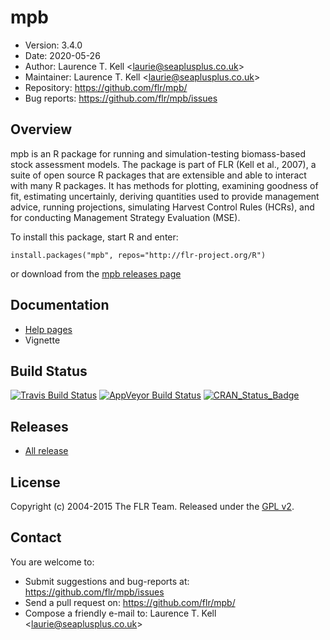 
# mpb
- Version: 3.4.0
- Date: 2020-05-26
- Author: Laurence T. Kell <<laurie@seaplusplus.co.uk>>
- Maintainer: Laurence T. Kell <<laurie@seaplusplus.co.uk>>
- Repository: <https://github.com/flr/mpb/>
- Bug reports: <https://github.com/flr/mpb/issues>

## Overview
mpb is an R package for running and simulation-testing biomass-based stock assessment models. The package is part of FLR (Kell et al., 2007), a suite of open source R packages that are extensible and able to interact with many R packages. It has methods for plotting, examining goodness of fit, estimating uncertainly, deriving quantities used to provide management advice, running projections, simulating Harvest Control Rules (HCRs), and for conducting Management Strategy Evaluation (MSE).

To install this package, start R and enter:

	install.packages("mpb", repos="http://flr-project.org/R")

or download from the [mpb releases page](https://github.com/flr/mpb/releases/latest)

## Documentation
- [Help pages](http://flr-project.org/mpb)
- Vignette

## Build Status
[![Travis Build Status](https://travis-ci.org/flr/mpb.svg?branch=master)](https://travis-ci.org/flr/mpb)
[![AppVeyor Build Status](https://ci.appveyor.com/api/projects/status/github/flr/mpb?branch=master&svg=true)](https://ci.appveyor.com/project/flr/mpb)
[![CRAN_Status_Badge](http://www.r-pkg.org/badges/version/mpb)](https://cran.r-project.org/package=mpb)

## Releases
- [All release](https://github.com/flr/mpb/releases/)

## License
Copyright (c) 2004-2015 The FLR Team. Released under the [GPL v2](http://www.gnu.org/licenses/gpl-2.0.html).

## Contact
You are welcome to:

- Submit suggestions and bug-reports at: <https://github.com/flr/mpb/issues>
- Send a pull request on: <https://github.com/flr/mpb/>
- Compose a friendly e-mail to: Laurence T. Kell <<laurie@seaplusplus.co.uk>>
